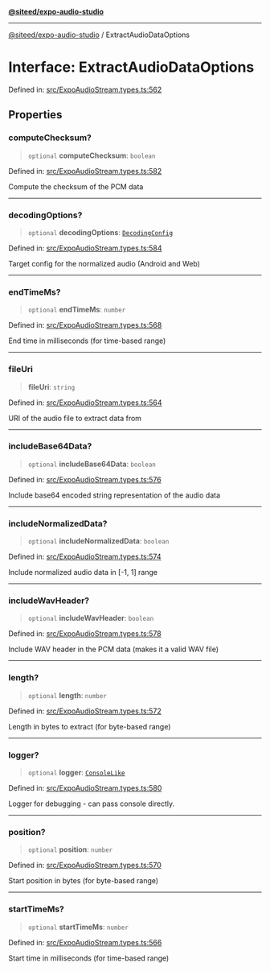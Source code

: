 [**@siteed/expo-audio-studio**](../README.md)

***

[@siteed/expo-audio-studio](../README.md) / ExtractAudioDataOptions

# Interface: ExtractAudioDataOptions

Defined in: [src/ExpoAudioStream.types.ts:562](https://github.com/deeeed/expo-audio-stream/blob/34ea5104fe661743627b2234f95382ba6980a44c/packages/expo-audio-studio/src/ExpoAudioStream.types.ts#L562)

## Properties

### computeChecksum?

> `optional` **computeChecksum**: `boolean`

Defined in: [src/ExpoAudioStream.types.ts:582](https://github.com/deeeed/expo-audio-stream/blob/34ea5104fe661743627b2234f95382ba6980a44c/packages/expo-audio-studio/src/ExpoAudioStream.types.ts#L582)

Compute the checksum of the PCM data

***

### decodingOptions?

> `optional` **decodingOptions**: [`DecodingConfig`](DecodingConfig.md)

Defined in: [src/ExpoAudioStream.types.ts:584](https://github.com/deeeed/expo-audio-stream/blob/34ea5104fe661743627b2234f95382ba6980a44c/packages/expo-audio-studio/src/ExpoAudioStream.types.ts#L584)

Target config for the normalized audio (Android and Web)

***

### endTimeMs?

> `optional` **endTimeMs**: `number`

Defined in: [src/ExpoAudioStream.types.ts:568](https://github.com/deeeed/expo-audio-stream/blob/34ea5104fe661743627b2234f95382ba6980a44c/packages/expo-audio-studio/src/ExpoAudioStream.types.ts#L568)

End time in milliseconds (for time-based range)

***

### fileUri

> **fileUri**: `string`

Defined in: [src/ExpoAudioStream.types.ts:564](https://github.com/deeeed/expo-audio-stream/blob/34ea5104fe661743627b2234f95382ba6980a44c/packages/expo-audio-studio/src/ExpoAudioStream.types.ts#L564)

URI of the audio file to extract data from

***

### includeBase64Data?

> `optional` **includeBase64Data**: `boolean`

Defined in: [src/ExpoAudioStream.types.ts:576](https://github.com/deeeed/expo-audio-stream/blob/34ea5104fe661743627b2234f95382ba6980a44c/packages/expo-audio-studio/src/ExpoAudioStream.types.ts#L576)

Include base64 encoded string representation of the audio data

***

### includeNormalizedData?

> `optional` **includeNormalizedData**: `boolean`

Defined in: [src/ExpoAudioStream.types.ts:574](https://github.com/deeeed/expo-audio-stream/blob/34ea5104fe661743627b2234f95382ba6980a44c/packages/expo-audio-studio/src/ExpoAudioStream.types.ts#L574)

Include normalized audio data in [-1, 1] range

***

### includeWavHeader?

> `optional` **includeWavHeader**: `boolean`

Defined in: [src/ExpoAudioStream.types.ts:578](https://github.com/deeeed/expo-audio-stream/blob/34ea5104fe661743627b2234f95382ba6980a44c/packages/expo-audio-studio/src/ExpoAudioStream.types.ts#L578)

Include WAV header in the PCM data (makes it a valid WAV file)

***

### length?

> `optional` **length**: `number`

Defined in: [src/ExpoAudioStream.types.ts:572](https://github.com/deeeed/expo-audio-stream/blob/34ea5104fe661743627b2234f95382ba6980a44c/packages/expo-audio-studio/src/ExpoAudioStream.types.ts#L572)

Length in bytes to extract (for byte-based range)

***

### logger?

> `optional` **logger**: [`ConsoleLike`](../type-aliases/ConsoleLike.md)

Defined in: [src/ExpoAudioStream.types.ts:580](https://github.com/deeeed/expo-audio-stream/blob/34ea5104fe661743627b2234f95382ba6980a44c/packages/expo-audio-studio/src/ExpoAudioStream.types.ts#L580)

Logger for debugging - can pass console directly.

***

### position?

> `optional` **position**: `number`

Defined in: [src/ExpoAudioStream.types.ts:570](https://github.com/deeeed/expo-audio-stream/blob/34ea5104fe661743627b2234f95382ba6980a44c/packages/expo-audio-studio/src/ExpoAudioStream.types.ts#L570)

Start position in bytes (for byte-based range)

***

### startTimeMs?

> `optional` **startTimeMs**: `number`

Defined in: [src/ExpoAudioStream.types.ts:566](https://github.com/deeeed/expo-audio-stream/blob/34ea5104fe661743627b2234f95382ba6980a44c/packages/expo-audio-studio/src/ExpoAudioStream.types.ts#L566)

Start time in milliseconds (for time-based range)
